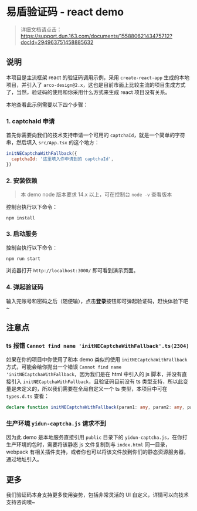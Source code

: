 # 易盾验证码 - react demo

> 详细文档请点击：https://support.dun.163.com/documents/15588062143475712?docId=294963751458885632

## 说明

本项目是主流框架 react 的验证码调用示例，采用 `create-react-app` 生成的本地项目，并引入了 `arco-design@2.x`，这也是目前市面上比较主流的项目生成方式了，当然，验证码的使用和你采用什么方式来生成 react 项目没有关系。 

本地查看此示例需要以下四个步骤：

### 1. captchaId 申请

首先你需要向我们的技术支持申请一个可用的 `captchaId`，就是一个简单的字符串，然后填入 `src/App.tsx` 的这个地方：
```js
initNECaptchaWithFallback({
  captchaId: '这里填入你申请到的 captchaId',
})
```

### 2. 安装依赖

> 本 demo node 版本要求 14.x 以上，可在控制台 `node -v` 查看版本

控制台执行以下命令：

```
npm install
```

### 3. 启动服务

控制台执行以下命令：

```
npm run start
```

浏览器打开 `http://localhost:3000/` 即可看到演示页面。

### 4. 弹起验证码

输入完账号和密码之后（随便输），点击**登录**按钮即可弹起验证码，赶快体验下吧~

## 注意点

###  ts 报错 `Cannot find name 'initNECaptchaWithFallback'.ts(2304)`

如果在你的项目中你使用了和本 demo 类似的使用 `initNECaptchaWithFallback` 方式，可能会给你抛出一个错误 `Cannot find name 'initNECaptchaWithFallback`，因为我们是在 html 中引入的 js 脚本，并没有直接引入 `initNECaptchaWithFallback`，且验证码目前没有 ts 类型支持，所以此变量是未定义的，所以我们需要在全局自定义一个 ts 类型，本项目中可在 `types.d.ts` 查看：

```ts
declare function initNECaptchaWithFallback(param1: any, param2: any, param3: any): any
```

### 生产环境 `yidun-captcha.js` 请求不到

因为此 demo 是本地服务直接引用 `public` 目录下的 `yidun-captcha.js`，在你打生产环境的包时，需要将该静态 js 文件复制到与 `index.html` 同一目录，webpack 有相关插件支持，或者你也可以将该文件放到你们的静态资源服务器，通过地址引入。

## 更多

我们验证码本身支持更多使用姿势，包括非常灵活的 UI 自定义，详情可以向技术支持咨询噢~ 